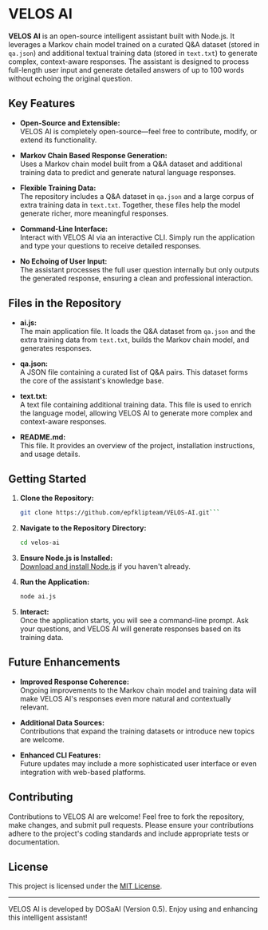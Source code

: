 # VELOS AI

**VELOS AI** is an open-source intelligent assistant built with Node.js. It leverages a Markov chain model trained on a curated Q&A dataset (stored in `qa.json`) and additional textual training data (stored in `text.txt`) to generate complex, context-aware responses. The assistant is designed to process full-length user input and generate detailed answers of up to 100 words without echoing the original question.

## Key Features

- **Open-Source and Extensible:**  
  VELOS AI is completely open-source—feel free to contribute, modify, or extend its functionality.

- **Markov Chain Based Response Generation:**  
  Uses a Markov chain model built from a Q&A dataset and additional training data to predict and generate natural language responses.

- **Flexible Training Data:**  
  The repository includes a Q&A dataset in `qa.json` and a large corpus of extra training data in `text.txt`. Together, these files help the model generate richer, more meaningful responses.

- **Command-Line Interface:**  
  Interact with VELOS AI via an interactive CLI. Simply run the application and type your questions to receive detailed responses.

- **No Echoing of User Input:**  
  The assistant processes the full user question internally but only outputs the generated response, ensuring a clean and professional interaction.

## Files in the Repository

- **ai.js:**  
  The main application file. It loads the Q&A dataset from `qa.json` and the extra training data from `text.txt`, builds the Markov chain model, and generates responses.

- **qa.json:**  
  A JSON file containing a curated list of Q&A pairs. This dataset forms the core of the assistant's knowledge base.

- **text.txt:**  
  A text file containing additional training data. This file is used to enrich the language model, allowing VELOS AI to generate more complex and context-aware responses.

- **README.md:**  
  This file. It provides an overview of the project, installation instructions, and usage details.

## Getting Started

1. **Clone the Repository:**

   ```bash
   git clone https://github.com/epfklipteam/VELOS-AI.git```

2. **Navigate to the Repository Directory:**

   ```bash
   cd velos-ai
   ```

3. **Ensure Node.js is Installed:**  
   [Download and install Node.js](https://nodejs.org/) if you haven't already.

4. **Run the Application:**

   ```bash
   node ai.js
   ```

5. **Interact:**  
   Once the application starts, you will see a command-line prompt. Ask your questions, and VELOS AI will generate responses based on its training data.

## Future Enhancements

- **Improved Response Coherence:**  
  Ongoing improvements to the Markov chain model and training data will make VELOS AI's responses even more natural and contextually relevant.

- **Additional Data Sources:**  
  Contributions that expand the training datasets or introduce new topics are welcome.

- **Enhanced CLI Features:**  
  Future updates may include a more sophisticated user interface or even integration with web-based platforms.

## Contributing

Contributions to VELOS AI are welcome! Feel free to fork the repository, make changes, and submit pull requests. Please ensure your contributions adhere to the project's coding standards and include appropriate tests or documentation.

## License

This project is licensed under the [MIT License](LICENSE).

---

VELOS AI is developed by DOSaAI (Version 0.5). Enjoy using and enhancing this intelligent assistant!
